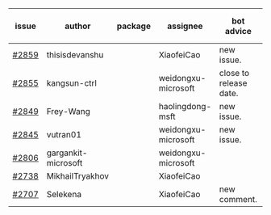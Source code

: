 | issue | author | package | assignee | bot advice | created date of issue | target release date | date from target |
| ------ | ------ | ------ | ------ | ------ | ------ | ------ | :-----: |
| [#2859](https://github.com/Azure/sdk-release-request/issues/2859) | thisisdevanshu |  | XiaofeiCao | new issue. | 05-31 | 06-14 |  |
| [#2855](https://github.com/Azure/sdk-release-request/issues/2855) | kangsun-ctrl |  | weidongxu-microsoft | close to release date.  | 05-31 | 06-02 | 0 |
| [#2849](https://github.com/Azure/sdk-release-request/issues/2849) | Frey-Wang |  | haolingdong-msft | new issue. | 05-27 | 06-06 |  |
| [#2845](https://github.com/Azure/sdk-release-request/issues/2845) | vutran01 |  | weidongxu-microsoft | new issue. | 05-26 | 06-09 |  |
| [#2806](https://github.com/Azure/sdk-release-request/issues/2806) | gargankit-microsoft |  | weidongxu-microsoft |  | 05-16 | 06-15 |  |
| [#2738](https://github.com/Azure/sdk-release-request/issues/2738) | MikhailTryakhov |  | XiaofeiCao |  | 04-25 | 05-02 |  |
| [#2707](https://github.com/Azure/sdk-release-request/issues/2707) | Selekena |  | XiaofeiCao | new comment. | 04-15 | 05-02 |  |
